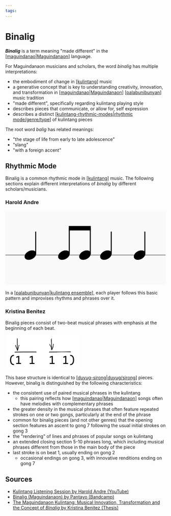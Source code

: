 ```yaml
---
tags:
---
```


# Binalig

**_Binalig_** is a term meaning "made different" in the [[maguindanao|Maguindanaon]] language.

For Maguindanaon musicians and scholars, the word _binalig_ has multiple interpretations:

- the embodiment of change in [[kulintang]] music
- a generative concept that is key to understanding creativity, innovation, and transformation in [[maguindanao|Maguindanaon]] [[palabunibunyan]] music tradition
- "made different", specifically regarding kulintang playing style
- describes pieces that communicate, or allow for, self expression
- describes a distinct [[kulintang-rhythmic-modes|rhythmic mode/genre/type]] of kulintang pieces

The root word _balig_ has related meanings:

- "the stage of life from early to late adolescence"
- "slang"
- "with a foreign accent"

## Rhythmic Mode

Binalig is a common rhythmic mode in [[kulintang]] music. The following sections explain different interpretations of _binalig_ by different scholars/musicians.

### Harold Andre

![Binalig rhythm](../public/attachments/binalig-rhythm.png)

In a [[palabunibunyan|kulintang ensemble]], each player follows this basic pattern and improvises rhythms and phrases over it.

### Kristina Benitez

Binalig pieces consist of two-beat musical phrases with emphasis at the beginning of each beat.

![Duyug/sirong rhythmic mode in cipher](../public/attachments/duyug-sirong-cipher.png)

This base structure is identical to [[duyug-sirong|duyug/sirong]] pieces. However, binalig is distinguished by the following characteristics:

- the consistent use of paired musical phrases in the kulintang
  - this pairing reflects how [[maguindanao|Maguindanaon]] songs often have melodies with complementary phrases
- the greater density in the musical phrases that often feature repeated strokes on one or two gongs, particularly at the end of the phrase
- common for binalig pieces (and not other genres) that the opening section features an ascent to gong 7 following the usual initial strokes on gong 3
- the "rendering" of lines and phrases of popular songs on kulintang
- an extended closing section 5-10 phrases long, which including musical phrases different from those in the main body of the piece
- last stroke is on beat 1, usually ending on gong 2
  - occasional endings on gong 3, with innovative renditions ending on gong 7

## Sources

- [Kulintang Listening Session by Harold Andre (YouTube)](https://www.youtube.com/watch?v=7b7iDVjvxPs)
- [Binalig (Maguindanaon) by Pantayo (Bandcamp)](https://pantayo.bandcamp.com/track/binalig-maguindanaon)
- [The Maguindanaon Kulintang: Musical Innovation, Transformation and the Concept of _Binalig_ by Kristina Benitez (Thesis)](https://deepblue.lib.umich.edu/handle/2027.42/125019)

[//begin]: # "Autogenerated link references for markdown compatibility"
[maguindanao|Maguindanaon]: maguindanao "Maguindanao"
[kulintang]: kulintang "Kulintang"
[palabunibunyan]: palabunibunyan "Palabunibunyan"
[kulintang-rhythmic-modes|rhythmic mode/genre/type]: kulintang-rhythmic-modes "Kulintang Rhythmic Modes"
[palabunibunyan|kulintang ensemble]: palabunibunyan "Palabunibunyan"
[duyug-sirong|duyug/sirong]: duyug-sirong "Duyug/Sirong"
[//end]: # "Autogenerated link references"
